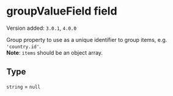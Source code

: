 # groupValueField field

Version added: `3.0.1`, `4.0.0`

Group property to use as a unique identifier to group items, e.g. `'country.id'`.  
**Note**: `items` should be an object array.

## Type

`string` = `null`
